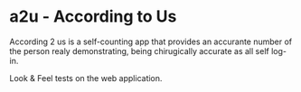 # a2u - According to Us

According 2 us is a self-counting app that provides an accurante number of the person realy demonstrating, being chirugically accurate as all self log-in.

Look & Feel tests on the web application.
